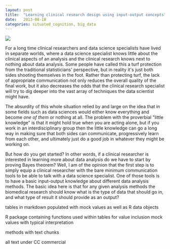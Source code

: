 ```yaml
---
layout: post
title:  "Learning clinical research design using input-output concepts"
date:   2013-08-18
categories: situated_cognition, big_data
---
```


![](https://lh5.googleusercontent.com/-2cJPhN7us9w/UjCwvtDuzeI/AAAAAAAA3yo/19xQIJVaVhw/w800-h500-no/fractal.png)  

For a long time clinical researchers and data science specialists have lived in separate worlds, where a data science specialist knows little about the clinical aspects of an analysis and the clinical research knows next to nothing about data analysis. Some people have called this a turf protection from the traditional statisticians' perspective, but in reality it's just both sides shooting themselves in the foot. Rather than protecting turf, the lack of appropriate communication not only reduces the overall quality of the final work, but it also decreases the odds that the clinical research specialist will try to dig deeper into the vast array of techniques the data scientist might have.

The absurdity of this whole situation relied by and large on the idea that in some fields such as data sciences would either know everything and become *one of them* or nothing at all. The problem with the proverbial "little knowledge" is that it might hold true when you are acting alone, but if you work in an interdisciplinary group then the little knowledge can go a long way in making sure that both sides can communicate, progressively learn from each other, and ultimately just do a good job in whatever they might be working on.

But how do you get started? In other words, if a clinical researcher is interested in learning more about data analysis do we have to start by proving Bayes theorem? Well, I am of the opinion that the first step is to simply equip a clinical researcher with the bare minimum communication tools to be able to talk with a data science specialist. One of those tools is to have a basic input-output knowledge about different data analysis methods. The basic idea here is that for any given analysis methods the biomedical research should know what is the type of data that should go in, and what type of result it should provide as an output?

tables in markdown populated with mock values as well as R data objects 

R package containing functions used within tables for value inclusion
mock values with typical interpretation

methods with text chunks

all text under CC commercial